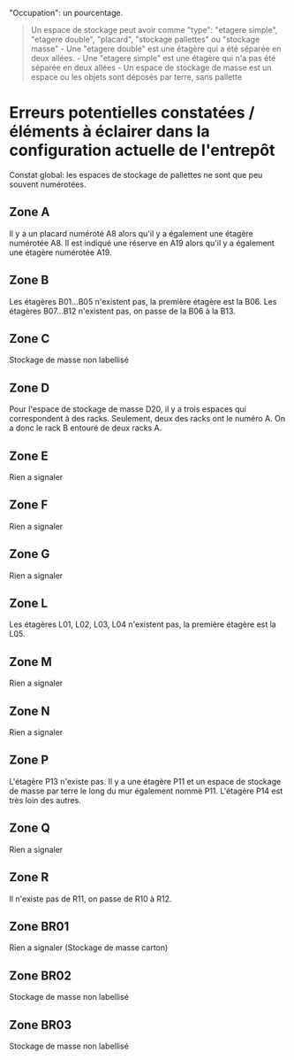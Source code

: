 "Occupation": un pourcentage.
> Un espace de stockage peut avoir comme "type": "etagere simple", "etagere double", "placard", "stockage pallettes" ou "stockage masse"
    - Une "etagere double" est une étagère qui a été séparée en deux allées.
    - Une "etagere simple" est une étagère qui n'a pas été séparée en deux allées
    - Un espace de stockage de masse est un espace ou les objets sont déposés par terre, sans pallette

# Erreurs potentielles constatées / éléments à éclairer dans la configuration actuelle de l'entrepôt

Constat global: les espaces de stockage de pallettes ne sont que peu souvent numérotées.

## Zone A

Il y a un placard numéroté A8 alors qu'il y a également une étagère numérotée A8.
Il est indiqué une réserve en A19 alors qu'il y a également une étagère numérotée A19.

## Zone B

Les étagères B01...B05 n'existent pas, la première étagère est la B06.
Les étagères B07...B12 n'existent pas, on passe de la B06 à la B13.

## Zone C

Stockage de masse non labellisé

## Zone D

Pour l'espace de stockage de masse D20, il y a trois espaces qui correspondent à des racks. Seulement, deux des racks ont le numéro A. On a donc le rack B entouré de deux racks A.

## Zone E

Rien a signaler

## Zone F

Rien a signaler

## Zone G

Rien a signaler

## Zone L

Les étagères L01, L02, L03, L04 n'existent pas, la première étagère est la L05.

## Zone M

Rien a signaler

## Zone N

Rien a signaler

## Zone P

L'étagère P13 n'existe pas.
Il y a une étagère P11 et un espace de stockage de masse par terre le long du mur également nommé P11.
L'étagère P14 est très loin des autres.

## Zone Q

Rien a signaler

## Zone R

Il n'existe pas de R11, on passe de R10 à R12.

## Zone BR01

Rien a signaler (Stockage de masse carton)

## Zone BR02

Stockage de masse non labellisé

## Zone BR03

Stockage de masse non labellisé
